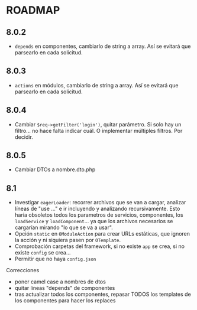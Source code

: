 ROADMAP
=======

## 8.0.2

* `depends` en componentes, cambiarlo de string a array. Así se evitará que parsearlo en cada solicitud.

##  8.0.3

* `actions` en módulos, cambiarlo de string a array. Así se evitará que parsearlo en cada solicitud.

## 8.0.4

* Cambiar `$req->getFilter('login')`, quitar parámetro. Si solo hay un filtro… no hace falta indicar cuál. O implementar múltiples filtros. Por decidir.

## 8.0.5

* Cambiar DTOs a nombre.dto.php

## 8.1

* Investigar `eagerLoader`: recorrer archivos que se van a cargar, analizar líneas de "use ..." e ir incluyendo y analizando recursivamente. Esto haría obsoletos todos los parametros de servicios, componentes, los `loadService` y `loadComponent`... ya que los archivos necesarios se cargarían mirando "lo que se va a usar".
* Opción `static` en `OModuleAction` para crear URLs estáticas, que ignoren la acción y ni siquiera pasen por `OTemplate`.
* Comprobación carpetas del framework, si no existe `app` se crea, si no existe `config` se crea...
* Permitir que no haya `config.json`

Correcciones

* poner camel case a nombres de dtos
* quitar lineas "depends" de componentes
* tras actualizar todos los componentes, repasar TODOS los templates de los componentes para hacer los replaces
